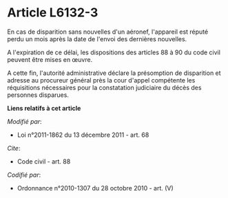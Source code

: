# Article L6132-3

En cas de disparition sans nouvelles d'un aéronef, l'appareil est réputé perdu un mois après la date de l'envoi des dernières
nouvelles. 

A l'expiration de ce délai, les dispositions des articles 88 à 90 du code civil peuvent être mises en œuvre. 

A cette fin, l'autorité administrative déclare la présomption de disparition et adresse au procureur général près la cour
d'appel compétente les réquisitions nécessaires pour la constatation judiciaire du décès des personnes disparues.

**Liens relatifs à cet article**

_Modifié par_:

  - Loi n°2011-1862 du 13 décembre 2011 - art. 68

_Cite_:

  - Code civil - art. 88

_Codifié par_:

  - Ordonnance n°2010-1307 du 28 octobre 2010 - art. (V)
